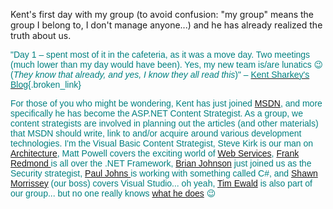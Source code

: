 Kent's first day with my group (to avoid confusion: "my group" means the group I belong to, I don't manage anyone...) and he has already realized the truth about us.

<font face="Arial" color="teal">"Day 1 &#8211; spent most of it in the cafeteria, as it was a move day. Two meetings (much lower than my day would have been). Yes, my new team is/are lunatics 😉 (<em>They know that already, and yes, I know they all read this</em>)" &#8211; [<font face="Arial" color="teal">Kent Sharkey's Blog](http://dotnetweblogs.com/ksharkey/posts/4245.aspx){.broken_link}

For those of you who might be wondering, Kent has just joined [MSDN](http://msdn.microsoft.com), and more specifically he has become the ASP.NET Content Strategist. As a group, we content strategists are involved in planning out the articles (and other materials) that MSDN should write, link to and/or acquire around various development technologies. I'm the Visual Basic Content Strategist, Steve Kirk is our man on [Architecture](http://msdn.microsoft.com/architecture), Matt Powell covers the exciting world of [Web Services](http://msdn.microsoft.com/webservices), [Frank Redmond ](http://www.google.com/search?num=30&hl=en&lr=&ie=UTF-8&oe=UTF-8&safe=off&q=Frank+Redmond+site%3Amsdn.microsoft.com&btnG=Google+Search)is all over the .NET Framework, [Brian Johnson](http://www.amazon.com/exec/obidos/tg/detail/-/0735618747/qid=1048583643/sr=8-5/ref=sr_8_5/102-2505337-1511315?v=glance&s=books&n=507846) just joined us as the Security strategist, [Paul Johns ](http://msdn.microsoft.com/library/en-us/dnguinet/html/drguinetnhp.asp)is working with something called C#, and [Shawn Morrissey](http://dotnetweblogs.com/shawnmor/) (our boss) covers Visual Studio... oh yeah, [Tim Ewald](http://www.gotdotnet.com/team/tewald/default.aspx) is also part of our group... but no one really knows [what he does](http://msdn.microsoft.com/msdnmag/issues/03/03/WebServices/) 😉
